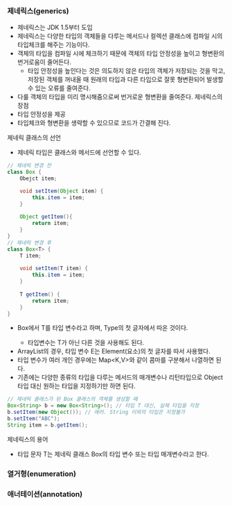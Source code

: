 ### 제네릭스(generics)
- 제네릭스는 JDK 1.5부터 도입
- 제네릭스는 다양한 타입의 객체들을 다루는 메서드나 컬렉션 클래스에 컴파일 시의 타입체크를 해주는 기능이다.
- 객체의 타입을 컴파일 시에 체크하기 때문에 객체의 타입 안정성을 높이고 형변환의 번거로움이 줄어든다.
    - 타입 안정성을 높인다는 것은 의도하지 않은 타입의 객체가 저장되는 것을 막고, 저장된 객체를 꺼내올 때 원래의 타입과 다른 타입으로 잘못 형변환되어 발생할 수 있는 오류를 줄여준다.
- 다룰 객체의 타입을 미리 명시해줌으로써 번거로운 형변환을 줄여준다.
제네릭스의 장점
- 타입 안정성을 제공
- 타입체크와 형변환을 생략할 수 있으므로 코드가 간결해 진다.

제네릭 클래스의 선언
- 제네릭 타입은 클래스와 메서드에 선언할 수 있다.
```java
// 제네릭 변경 전
class Box {
    Obejct item;

    void setItem(Object item) {
        this.item = item;
    }   
    
    Object getItem(){
        return item;
    }
}
// 제네릭 변경 후
class Box<T> { 
    T item;
    
    void setItem(T item) {
        this.item = item;
    }
    
    T getItem() {
        return item;    
    }
}
```
- Box<T>에서 T를 타입 변수라고 하며, Type의 첫 글자에서 따온 것이다.
    - 타입변수는 T가 아닌 다른 것을 사용해도 된다.
- ArrayList<E>의 경우, 타입 변수 E는 Element(요소)의 첫 글자를 따서 사용했다.
- 타입 변수가 여러 개인 경우에는 Map<K,V>와 같이 콤마를 구분해서 나열하면 된다.
- 기존에는 다양한 종류의 타입을 다루는 메서드의 매개변수나 리턴타입으로 Object타입 대신 원하는 타입을 지정하기만 하면 된다.
```java
// 제네릭 클래스가 된 Box 클래스의 객체를 생성할 때
Box<String> b = new Box<String>(); // 타입 T 대신, 실제 타입을 지정
b.setItem(new Object()); // 에러. String 이외의 타입은 지정불가
b.setItem("ABC");
String item = b.getItem(); 
```

제네릭스의 용어
- 타입 문자 T는 제네릭 클래스 Box<T>의 타입 변수 또는 타입 매개변수라고 한다.

### 열거형(enumeration)

### 애너테이션(annotation)
